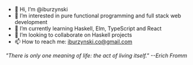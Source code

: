 - 👋 Hi, I’m @iburzynski
- 👀 I’m interested in pure functional programming and full stack web development
- 🌱 I’m currently learning Haskell, Elm, TypeScript and React
- 💞️ I’m looking to collaborate on Haskell projects
- 📫 How to reach me: iburzynski.co@gmail.com

*"There is only one meaning of life: the act of living itself." --Erich Fromm*

<!---
iburzynski/iburzynski is a ✨ special ✨ repository because its `README.md` (this file) appears on your GitHub profile.
You can click the Preview link to take a look at your changes.
--->
